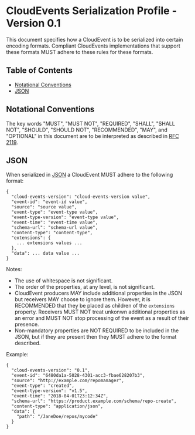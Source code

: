 # CloudEvents Serialization Profile - Version 0.1

This document specifies how a CloudEvent is to be serialized into certain
encoding formats. Compliant CloudEvents implementations that support these
formats MUST adhere to these rules for these formats.

## Table of Contents
- [Notational Conventions](#notational-conventions)
- [JSON](#json)

## Notational Conventions

The key words "MUST", "MUST NOT", "REQUIRED", "SHALL", "SHALL NOT", "SHOULD",
"SHOULD NOT", "RECOMMENDED", "MAY", and "OPTIONAL" in this document are to
be interpreted as described in [RFC 2119](https://tools.ietf.org/html/rfc2119).

## JSON

When serialized in [JSON](https://tools.ietf.org/html/rfc7159) a CloudEvent
MUST adhere to the following format:

```
{
  "cloud-events-version": "cloud-events-version value",
  "event-id": "event-id value",
  "source": "source value",
  "event-type": "event-type value",
  "event-type-version": "event-type value",
  "event-time": "event-time value",
  "schema-url": "schema-url value",
  "content-type": "content-type",
  "extensions": {
    ... extensions values ...
  },
  "data": ... data value ...
}
```

Notes:
- The use of whitespace is not significant.
- The order of the properties, at any level, is not significant.
- CloudEvent producers MAY include additional properties in the JSON
  but receivers MAY choose to ignore them. However, it is RECOMMENDED that
  they be placed as children of the `extensions` property. Receivers
  MUST NOT treat unkonwn additional properties as an error and MUST NOT stop
  processing of the event as a result of their presence.
- Non-mandatory properties are NOT REQUIRED to be included in the JSON, but
  if they are present then they MUST adhere to the format described.

Example:
```
{
  "cloud-events-version": "0.1",
  "event-id": "6480da1a-5028-4301-acc3-fbae628207b3",
  "source": "http://example.com/repomanager",
  "event-type": "created",
  "event-type-version": "v1.5",
  "event-time": "2018-04-01T23:12:34Z",
  "schema-url": "https://product.example.com/schema/repo-create",
  "content-type": "application/json",
  "data": {
    "path": "/JaneDoe/repos/mycode"
  }
}
```

